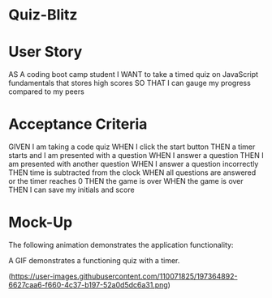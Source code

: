 # Quiz-Blitz

# User Story
AS A coding boot camp student
I WANT to take a timed quiz on JavaScript fundamentals that stores high scores
SO THAT I can gauge my progress compared to my peers

# Acceptance Criteria
GIVEN I am taking a code quiz
WHEN I click the start button
THEN a timer starts and I am presented with a question
WHEN I answer a question
THEN I am presented with another question
WHEN I answer a question incorrectly
THEN time is subtracted from the clock
WHEN all questions are answered or the timer reaches 0
THEN the game is over
WHEN the game is over
THEN I can save my initials and score
# Mock-Up
The following animation demonstrates the application functionality:

A GIF demonstrates a functioning quiz with a timer.


(https://user-images.githubusercontent.com/110071825/197364892-6627caa6-f660-4c37-b197-52a0d5dc6a31.png)

